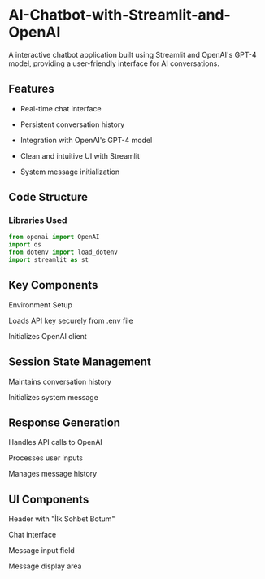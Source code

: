 # AI-Chatbot-with-Streamlit-and-OpenAI

A interactive chatbot application built using Streamlit and OpenAI's GPT-4 model, providing a user-friendly interface for AI conversations.

## Features
- Real-time chat interface
  
- Persistent conversation history
  
- Integration with OpenAI's GPT-4 model
  
- Clean and intuitive UI with Streamlit
  
- System message initialization

## Code Structure

### Libraries Used
```python
from openai import OpenAI
import os
from dotenv import load_dotenv
import streamlit as st
```

## Key Components

Environment Setup

Loads API key securely from .env file

Initializes OpenAI client

## Session State Management

Maintains conversation history

Initializes system message

## Response Generation

Handles API calls to OpenAI

Processes user inputs

Manages message history

## UI Components

Header with "İlk Sohbet Botum"

Chat interface

Message input field

Message display area
